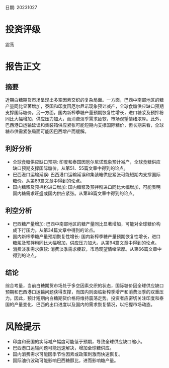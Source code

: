 
日期: 20231027

# 投资评级

震荡

# 报告正文

## 摘要

近期白糖期货市场呈现出多空因素交织的复杂局面。一方面，巴西中南部地区的糖产量同比显著增加，泰国和印度因厄尔尼诺现象预计减产，全球食糖供应缺口预期支撑国际糖价。另一方面，国内新榨季糖产量预期恢复性增长，进口糖浆及预拌粉同比大幅增加，供应压力加大，而消费淡季需求疲软，市场观望情绪浓厚。此外，巴西港口运输延误和集装箱供应紧张可能短期内支撑国际糖价，但长期来看，全球糖市供需紧张局面可能因巴西增产而缓解。

## 利好分析

* 全球食糖供应缺口预期: 印度和泰国因厄尔尼诺现象预计减产，全球食糖供应缺口预期支撑国际糖价。从第51、55篇文章中得到的论点。
* 巴西港口运输延误: 巴西港口运输延误和集装箱供应紧张可能短期内支撑国际糖价。从第89篇文章中得到的论点。
* 国内糖浆及预拌粉进口增加: 国内糖浆及预拌粉进口同比大幅增加，可能表明国内糖需求旺盛或国内供应紧张。从第88篇文章中得到的论点。

## 利空分析

* 巴西糖产量增加: 巴西中南部地区的糖产量同比显著增加，可能对全球糖价构成下行压力。从第34篇文章中得到的论点。
* 国内新榨季糖产量预期恢复性增长: 国内新榨季糖产量预期恢复性增长，进口糖浆及预拌粉同比大幅增加，供应压力加大。从第94篇文章中得到的论点。
* 消费淡季需求疲软: 消费淡季需求疲软，市场观望情绪浓厚。从第66篇文章中得到的论点。

## 结论

综合考量，当前白糖期货市场处于多空因素交织的状态，国际糖价因全球供应缺口预期和巴西港口运输问题获得支撑，而国内则面临新榨季增产和消费淡季的双重压力。因此，预计短期内白糖期货价格将维持震荡走势。投资者应密切关注印度和泰国的产量变化、巴西的出口进度以及国内的需求恢复情况，以把握市场动态。

# 风险提示

* 印度和泰国的实际减产幅度可能低于预期，导致全球供应缺口缩小。
* 巴西港口运输问题可能迅速解决，增加全球糖供应。
* 国内消费需求可能因季节性因素或政策刺激而快速恢复。
* 国际油价波动可能影响巴西糖醇比，进而影响糖产量。
